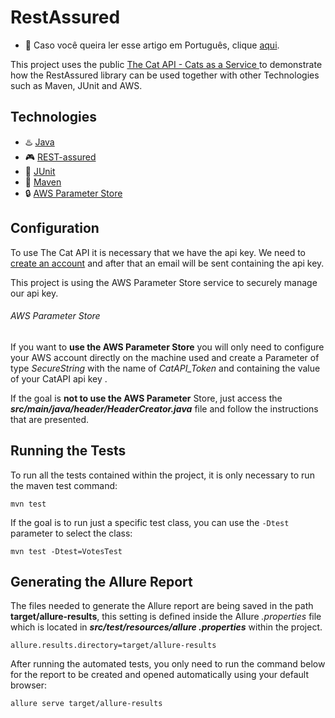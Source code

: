 # RestAssured

- :beginner: Caso você queira ler esse artigo em Português, clique [aqui](ReadmePT.md).

This project uses the public [The Cat API - Cats as a Service
](https://thecatapi.com/) to demonstrate how the RestAssured library can be used together with other Technologies such as Maven, JUnit and AWS.

## Technologies
- :hotsprings:	[Java](https://www.java.com/)
- :video_game:	[REST-assured](https://rest-assured.io/)
- :space_invader:	[JUnit](https://junit.org/junit5/)
- :gift:	[Maven](https://maven.apache.org/)
- :lock:	[AWS Parameter Store](https://docs.aws.amazon.com/pt_br/systems-manager/latest/userguide/systems-manager-parameter-store.html)


## Configuration
To use The Cat API it is necessary that we have the api key. We need to [create an account](https://thecatapi.com/signup) and after that an email will be sent containing the api key.

This project is using the AWS Parameter Store service to securely manage our api key.

 ###### AWS Parameter Store

If you want to **use the AWS Parameter Store** you will only need to configure your AWS account directly on the machine used and create a Parameter of type *SecureString* with the name of *CatAPI_Token* and containing the value of your CatAPI api key .

If the goal is **not to use the AWS Parameter** Store, just access the **_src/main/java/header/HeaderCreator.java_** file and follow the instructions that are presented.

## Running the Tests
To run all the tests contained within the project, it is only necessary to run the maven test command:
```
mvn test
```

If the goal is to run just a specific test class, you can use the ```-Dtest``` parameter to select the class:
```
mvn test -Dtest=VotesTest
```

## Generating the Allure Report
The files needed to generate the Allure report are being saved in the path **target/allure-results**, this setting is defined inside the Allure *.properties* file which is located in **_src/test/resources/allure .properties_** within the project.
```
allure.results.directory=target/allure-results
```

After running the automated tests, you only need to run the command below for the report to be created and opened automatically using your default browser:
```
allure serve target/allure-results
```
